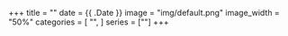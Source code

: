 +++
title = ""
date = {{ .Date }}
image = "img/default.png"
image_width = "50%"
categories = [
    "",
]
series = [""]
+++